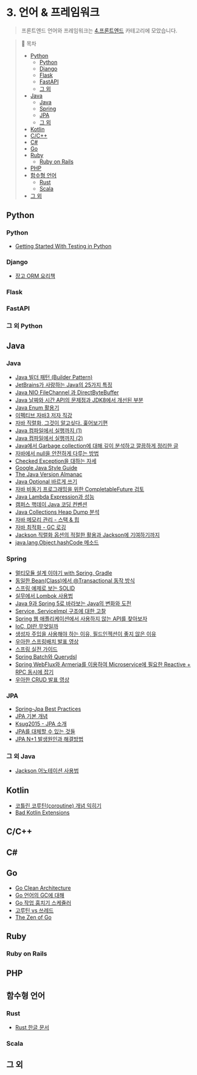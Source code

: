 # 3. 언어 & 프레임워크
>프론트엔드 언어와 프레임워크는 [4.프론트엔드](/카테고리/4.%20프론트엔드) 카테고리에 모았습니다.

> 📌 목차
> - [Python](#python)
>   - [Python](#python)
>   - [Django](#django)
>   - [Flask](#flask)
>   - [FastAPI](#fastapi)
>   - [그 외](#그-외-python)
> - [Java](#java)
>   - [Java](#java)
>   - [Spring](#spring)
>   - [JPA](#jpa)
>   - [그 외](#그-외-java)
> - [Kotlin](#kotlin)
> - [C/C++](#cc)
> - [C#](#csharp)
> - [Go](#go)
> - [Ruby](#ruby)
>   - [Ruby on Rails](#ruby-on-rails)
> - [PHP](#php)
> - [함수형 언어](#함수형-언어)
>   - [Rust](#rust)
>   - [Scala](#scala)
> - [그 외](#그-외)


## Python


### Python
- [Getting Started With Testing in Python](https://realpython.com/python-testing/)


### Django
- [장고 ORM 요리책](https://django-orm-cookbook-ko.readthedocs.io/en/latest/index.html)

### Flask

<!-- Add content here -->

### FastAPI

<!-- Add content here -->

### 그 외 Python

<!-- Add content here -->

## Java

### Java
- [Java 빌더 패턴 (Builder Pattern)](https://johngrib.github.io/wiki/builder-pattern/)
- [JetBrains가 사랑하는 Java의 25가지 특징](https://blog.jetbrains.com/kr/2020/05/25-things-we-love-about-java-ko/)
- [Java NIO FileChannel 과 DirectByteBuffer](http://homoefficio.github.io/2020/08/10/Java-NIO-FileChannel-%EA%B3%BC-DirectByteBuffer)
- [Java 날짜와 시간 API의 문제점과 JDK8에서 개선된 부분](https://d2.naver.com/helloworld/645609)
- [Java Enum 활용기](https://techblog.woowahan.com/2527/)
- [이펙티브 자바3 저자 직강](https://youtu.be/7qXfoZIqi2Q?si=Hab2SRjEw-mYd6rd)
- [자바 직렬화, 그것이 알고싶다. 훑어보기편](https://techblog.woowahan.com/2550/)
- [Java 컴파일에서 실행까지 (1)](https://github.com/HomoEfficio/dev-tips/blob/master/Back%20to%20the%20Essence%20-%20Java%20%EC%BB%B4%ED%8C%8C%EC%9D%BC%EC%97%90%EC%84%9C%20%EC%8B%A4%ED%96%89%EA%B9%8C%EC%A7%80%20-%20(1).md)
- [Java 컴파일에서 실행까지 (2)](https://github.com/HomoEfficio/dev-tips/blob/master/Back%20to%20the%20Essence%20-%20Java%20%EC%BB%B4%ED%8C%8C%EC%9D%BC%EC%97%90%EC%84%9C%20%EC%8B%A4%ED%96%89%EA%B9%8C%EC%A7%80%20-%20(2).md)
- [Java에서 Garbage collection에 대해 깊이 분석하고 깔끔하게 정리한 글](https://yaboong.github.io/java/2018/06/09/java-garbage-collection/)
- [자바에서 null을 안전하게 다루는 방법](https://www.slideshare.net/mobile/gyumee/null-142590829)
- [Checked Exception을 대하는 자세](https://cheese10yun.github.io/checked-exception/)
- [Google Java Style Guide](https://google.github.io/styleguide/javaguide.html)
- [The Java Version Almanac](https://javaalmanac.io/)
- [Java Optional 바르게 쓰기](http://homoefficio.github.io/2019/10/03/Java-Optional-%EB%B0%94%EB%A5%B4%EA%B2%8C-%EC%93%B0%EA%B8%B0/)
- [자바 비동기 프로그래밍을 위한 CompletableFuture 검토](https://brunch.co.kr/@springboot/267)
- [Java Lambda Expression과 성능](https://brunch.co.kr/@heracul/3)
- [캠퍼스 핵데이 Java 코딩 컨벤션](https://naver.github.io/hackday-conventions-java/)
- [Java Collections Heap Dump 분석](https://brunch.co.kr/@springboot/367)
- [자바 메모리 관리 - 스택 & 힙](https://yaboong.github.io/java/2018/05/26/java-memory-management/)
- [자바 최적화 - GC 로깅](https://12bme.tistory.com/543?category=785013)
- [Jackson 직렬화 옵션의 적절한 활용과 Jackson에 기여하기까지](https://hyperconnect.github.io/2019/10/28/jackson-serialize-for-global-caching.html)
- [java.lang.Object.hashCode 메소드](https://johngrib.github.io/wiki/Object-hashCode/)

### Spring
- [멀티모듈 설계 이야기 with Spring, Gradle](https://techblog.woowahan.com/2637/)
- [동일한 Bean(Class)에서 @Transactional 동작 방식](https://cheese10yun.github.io/spring-transacion-same-bean/)
- [스프링 예제로 보는 SOLID](https://github.com/cheese10yun/spring-SOLID)
- [실무에서 Lombok 사용법](https://github.com/cheese10yun/blog-sample/tree/master/lombok)
- [Java 9과 Spring 5로 바라보는 Java의 변화와 도전](https://youtu.be/BFjrmj4p3_Y)
- [Service, ServiceImpl 구조에 대한 고찰](https://github.com/cheese10yun/blog-sample/tree/master/service)
- [Spring 웹 애플리케이션에서 사용하지 않는 API를 찾아보자](https://techblog.woowahan.com/2610/)
- [IoC, DI란 무엇일까](https://biggwang.github.io/2019/08/31/Spring/IoC,%20DI란%20무엇일까/)
- [생성자 주입을 사용해야 하는 이유, 필드인젝션이 좋지 않은 이유](https://yaboong.github.io/spring/2019/08/29/why-field-injection-is-bad/)
- [우아한 스프링배치 발표 영상](https://youtu.be/_nkJkWVH-mo)
- [스프링 실전 가이드](https://www.slideshare.net/ssuser565d51/spring-guide-202753526)
- [Spring Batch와 Querydsl](https://techblog.woowahan.com/2662/)
- [Spring WebFlux와 Armeria를 이용하여 Microservice에 필요한 Reactive + RPC 동시에 잡기](https://d2.naver.com/helloworld/6080222)
- [우아한 CRUD 발표 영상](https://youtu.be/cflK7FTGPlg)


### JPA
- [Spring-Jpa Best Practices](https://github.com/cheese10yun/spring-jpa-best-practices)
- [JPA 기본 개념](http://tinkerbellbass.tistory.com/24)
- [Ksug2015 - JPA 소개](https://www.slideshare.net/zipkyh/ksug2015-jpa1-jpa-51213397)
- [JPA를 대체할 수 있는 것들](https://youtu.be/2zQdmC0vnFU)
- [JPA N+1 발생원인과 해결방법](https://github.com/cheese10yun/blog-sample/tree/master/jpa-n-plus-1)


### 그 외 Java
- [Jackson 어노테이션 사용법](https://github.com/cheese10yun/blog-sample/tree/master/jackson)


## Kotlin
- [코틀린 코루틴(coroutine) 개념 익히기](https://wooooooak.github.io/kotlin/2019/08/25/%EC%BD%94%ED%8B%80%EB%A6%B0-%EC%BD%94%EB%A3%A8%ED%8B%B4-%EA%B0%9C%EB%85%90-%EC%9D%B5%ED%9E%88%EA%B8%B0/)
- [Bad Kotlin Extensions](https://medium.com/@wisemuji/%EB%B2%88%EC%97%AD-bad-kotlin-extensions-36363a69b7bf)

## C/C++

## C#

## Go

- [Go Clean Architecture](https://github.com/bxcodec/go-clean-arch)
- [Go 언어의 GC에 대해](https://engineering.linecorp.com/ko/blog/go-gc)
- [Go 작업 훔치기 스케쥴러](https://hueypark.gitlab.io/post/2018-10-13-go-work-stealing-scheduler/)
- [고루틴 vs 쓰레드](https://tech.ssut.me/goroutine-vs-threads/)
- [The Zen of Go](https://dave.cheney.net/2020/02/23/the-zen-of-go)

## Ruby

### Ruby on Rails

## PHP

## 함수형 언어


### Rust
- [Rust 한글 문서](https://doc.rust-kr.org/)


### Scala

## 그 외


